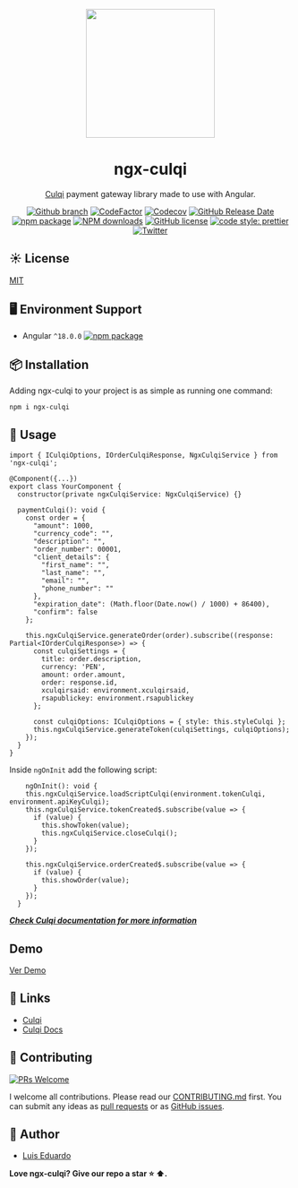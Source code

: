 <p align="center">
    <img width="230" src="https://i.ibb.co/3B95v9S/icon-ngx-culqi.png">
</p>

<h1 align="center">
ngx-culqi
</h1>

<div align="center">

[Culqi](https://culqi.com/) payment gateway library made to use with Angular.

[![Github branch](https://github.com/lperezp/culqi-angular/actions/workflows/pages/pages-build-deployment/badge.svg)](https://github.com/lperezp/culqi-angular/actions/workflows/pages/pages-build-deployment/badge.svg)
[![CodeFactor](https://www.codefactor.io/repository/github/lperezp/ngx-culqi/badge?style=flat-square)](https://www.codefactor.io/repository/github/ng-zorro/ng-zorro-antd)
[![Codecov](https://img.shields.io/codecov/c/github/lperezp/ngx-culqi.svg?style=flat-square)](https://codecov.io/gh/lperezp/ngx-culqi)
[![GitHub Release Date](https://img.shields.io/github/release-date/lperezp/ngx-culqi.svg?style=flat-square)](https://github.com/lperezp/ngx-culqi/releases)
[![npm package](https://img.shields.io/npm/v/ngx-culqi.svg?style=flat-square)](https://www.npmjs.org/package/ngx-culqi)
[![NPM downloads](http://img.shields.io/npm/dm/ng-culqi.svg?style=flat-square)](https://npmjs.org/package/ngx-culqi)
[![GitHub license](https://img.shields.io/github/license/mashape/apistatus.svg?style=flat-square)](https://github.com/NG-ZORRO/ng-zorro-antd/blob/master/LICENSE)
[![code style: prettier](https://img.shields.io/badge/code_style-prettier-ff69b4.svg?style=flat-square)](https://github.com/prettier/prettier)
[![Twitter](https://img.shields.io/badge/Twitter-lperezp_pe-blue.svg?style=flat-square&logo=twitter)](https://twitter.com/lperezp_pe)

</div>


## ☀️ License

[MIT](https://github.com/lperezp/ngx-culqi/blob/master/LICENSE)

## 🖥 Environment Support

* Angular `^18.0.0` [![npm package](https://img.shields.io/npm/v/ngx-culqi.svg?style=flat-square)](https://www.npmjs.org/package/ngx-culqi)

## 📦 Installation

Adding ngx-culqi to your project is as simple as running one command:

```
npm i ngx-culqi
```

## 🔨 Usage


```
import { ICulqiOptions, IOrderCulqiResponse, NgxCulqiService } from 'ngx-culqi';

@Component({...})
export class YourComponent {
  constructor(private ngxCulqiService: NgxCulqiService) {}

  paymentCulqi(): void {
    const order = {
      "amount": 1000,
      "currency_code": "",
      "description": "",
      "order_number": 00001,
      "client_details": {
        "first_name": "",
        "last_name": "",
        "email": "",
        "phone_number": ""
      },
      "expiration_date": (Math.floor(Date.now() / 1000) + 86400),
      "confirm": false
    };

    this.ngxCulqiService.generateOrder(order).subscribe((response: Partial<IOrderCulqiResponse>) => {
      const culqiSettings = {
        title: order.description,
        currency: 'PEN',
        amount: order.amount,
        order: response.id,
        xculqirsaid: environment.xculqirsaid,
        rsapublickey: environment.rsapublickey
      };

      const culqiOptions: ICulqiOptions = { style: this.styleCulqi };
      this.ngxCulqiService.generateToken(culqiSettings, culqiOptions);
    });
  }
}
```



Inside ``ngOnInit`` add the following script:

```
    ngOnInit(): void {
    this.ngxCulqiService.loadScriptCulqi(environment.tokenCulqi, environment.apiKeyCulqi);
    this.ngxCulqiService.tokenCreated$.subscribe(value => {
      if (value) {
        this.showToken(value);
        this.ngxCulqiService.closeCulqi();
      }
    });

    this.ngxCulqiService.orderCreated$.subscribe(value => {
      if (value) {
        this.showOrder(value);
      }
    });
  }
```

***[Check Culqi documentation for more information](https://docs.culqi.com/#/pagos/inicio)***


## Demo

 [Ver Demo](https://lperezp.github.io/culqi-angular/)

## 🔗 Links

* [Culqi](https://culqi.com/)
* [Culqi Docs](https://docs.culqi.com/es/documentacion/)

## 🤝 Contributing

[![PRs Welcome](https://img.shields.io/badge/PRs-welcome-brightgreen.svg?style=flat-square)](https://github.com/lperezp/ngx-culqi/pulls)

I welcome all contributions. Please read our [CONTRIBUTING.md](https://github.com/lperezp/ngx-culqi/blob/master/CONTRIBUTING.md) first. You can submit any ideas as [pull requests](https://github.com/lperezp/ngx-culqi/pulls) or as [GitHub issues](https://github.com/lperezp/ngx-culqi/issues).

## 🎉 Author

- [Luis Eduardo]( https://lperezp.dev/?utm_source=ngx-culqi&utm_medium=github-ngx-culqi&utm_campaign=ngx-culqi&utm_id=github)

**Love ngx-culqi? Give our repo a star :star: :arrow_up:.**
